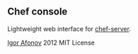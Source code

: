 ## Chef console

Lightweight web interface for [chef-server](http://www.opscode.com/chef/).

[Igor Afonov](http://iafonov.github.com) 2012 MIT License